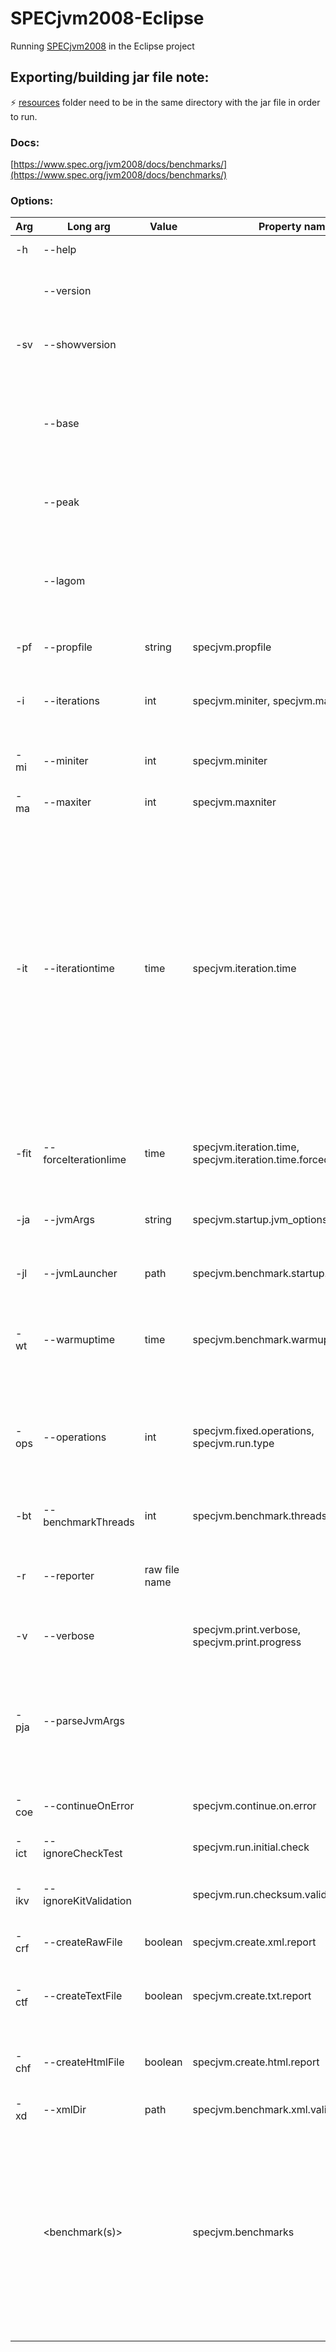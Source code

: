 # SPECjvm2008-Eclipse
Running [SPECjvm2008](https://www.spec.org/jvm2008) in the Eclipse project

## Exporting/building jar file note:
⚡ [resources](resources/) folder need to be in the same directory with the jar file in order to run.

### Docs:
[https://www.spec.org/jvm2008/docs/benchmarks/](https://www.spec.org/jvm2008/docs/benchmarks/)

### Options:
|Arg|Long arg|Value|Property name|Description|
|---|---|---|---|---|
|-h|--help|||Show this help.|
||--version|||Print SPECjvm2008 version and exit.|
|-sv|--showversion|||Print SPECjvm2008 version and continue.|
||--base|||Run the base compliant run of SPECjvm2008 (default, unless jvm args are specified).|
||--peak|||Run the peak compliant run of SPECjvm2008.|
||--lagom|||Run the Lagom benchmark suite, a version, of SPECjvm2008 that uses a fixed workload.|
|-pf|--propfile|string|specjvm.propfile|Use this properties file.|
|-i|--iterations|int|specjvm.miniter, specjvm.maxniter|How many iterations to run. 'inf' means an infinite number.|
|-mi|--miniter|int|specjvm.miniter|Minimum number of iterations.|
|-ma|--maxiter|int|specjvm.maxniter|Maximum number of iterations.|
|-it|--iterationtime|time|specjvm.iteration.time|How long one iteration should be. The time is specified as an integer, and assumed to be in seconds, or an integer with unit, for example 4m (4 minutes). Units available are ms, s, m and h. If the iteration time is too short, based on the warmup result, it will be adjusted to expect to finish at least 5 operations.|
|-fit|--forceIterationIime|time|specjvm.iteration.time, specjvm.iteration.time.forced|As iteration time, but the time will not be adjusted based on the warmup result.|
|-ja|--jvmArgs|string|specjvm.startup.jvm_options|JVM options used for startup subtests.|
|-jl|--jvmLauncher|path|specjvm.benchmark.startup.launcher|JVM launcher used for startup subtests.|
|-wt|--warmuptime|time|specjvm.benchmark.warmup.time|How long warmup time. The time format is the same as in iteration time.|
|-ops|--operations|int|specjvm.fixed.operations, specjvm.run.type|How many operations each iteration will consist of. It will then be a fixed workload and iteration time is ignored.|
|-bt|--benchmarkThreads|int|specjvm.benchmark.threads|How many benchmark threads to use.|
|-r|--reporter|raw file name||Invokes the reporter with given file(s). The benchmarks will not be run.|
|-v|--verbose||specjvm.print.verbose, specjvm.print.progress|Print verbose info (harness only).|
|-pja|--parseJvmArgs|||Parse jvm arguments info from command line, including heap settings (uses JMXBean info). This is not done by default.|
|-coe|--continueOnError||specjvm.continue.on.error|Continue to run suite, even if one test fails.|
|-ict|--ignoreCheckTest||specjvm.run.initial.check|Do not run check benchmark.|
|-ikv|--ignoreKitValidation||specjvm.run.checksum.validation|Do not run checksum validition of benchmark kit.|
|-crf|--createRawFile|boolean|specjvm.create.xml.report|Whether to generate a raw file.|
|-ctf|--createTextFile|boolean|specjvm.create.txt.report|Whether to generate text report. If raw is disabled, so is txt.|
|-chf|--createHtmlFile|boolean|specjvm.create.html.report|Whether to generate html report. If raw is disabled, so is html.|
|-xd|--xmlDir|path|specjvm.benchmark.xml.validation.input.dir|To set path to xml input files|
||<benchmark(s)>||specjvm.benchmarks|Name of benchmark(s) to run. By default all submission benchmarks will be selected. 'all' means all sumission benchmarks will be run. See SPECjvm2008 workload names for all values.|
